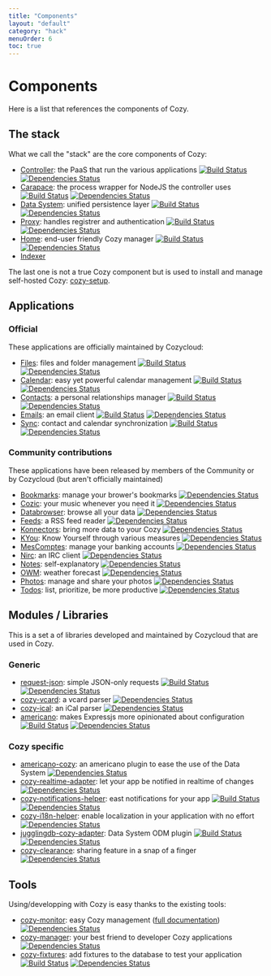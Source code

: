 ```yaml
---
title: "Components"
layout: "default"
category: "hack"
menuOrder: 6
toc: true
---
```


# Components

Here is a list that references the components of Cozy.

## The stack
What we call the "stack" are the core components of Cozy:

* [Controller](https://github.com/cozy/cozy-controller): the PaaS that run the various applications [![Build Status](https://travis-ci.org/cozy/cozy-controller.png?branch=master)](https://travis-ci.org/cozy/cozy-controller) [![Dependencies Status](https://david-dm.org/cozy/cozy-controller.png)](https://david-dm.org/cozy/cozy-controller)
* [Carapace](https://github.com/cozy/cozy-controller-carapace): the process wrapper for NodeJS the controller uses [![Build Status](https://travis-ci.org/cozy/cozy-controller-carapace.png?branch=master)](https://travis-ci.org/cozy/cozy-controller-carapace) [![Dependencies Status](https://david-dm.org/cozy/cozy-controller-carapace.png)](https://david-dm.org/cozy/cozy-controller-carapace)
* [Data System](https://github.com/cozy/cozy-data-system): unified persistence layer [![Build Status](https://travis-ci.org/cozy/cozy-data-system.png?branch=master)](https://travis-ci.org/cozy/cozy-data-system) [![Dependencies Status](https://david-dm.org/cozy/cozy-data-system.png)](https://david-dm.org/cozy/cozy-data-system)
* [Proxy](https://github.com/cozy/cozy-proxy): handles registrer and authentication [![Build Status](https://travis-ci.org/cozy/cozy-proxy.png?branch=master)](https://travis-ci.org/cozy/cozy-proxy) [![Dependencies Status](https://david-dm.org/cozy/cozy-proxy.png)](https://david-dm.org/cozy/cozy-proxy)
* [Home](https://github.com/cozy/cozy-home): end-user friendly Cozy manager [![Build Status](https://travis-ci.org/cozy/cozy-home.png?branch=master)](https://travis-ci.org/cozy/cozy-home) [![Dependencies Status](https://david-dm.org/cozy/cozy-home.png)](https://david-dm.org/cozy/cozy-home)
* [Indexer](https://github.com/cozy/cozy-data-indexer)

The last one is not a true Cozy component but is used to install and manage self-hosted Cozy: [cozy-setup](https://github.com/cozy/cozy-setup).

## Applications

### Official
These applications are officially maintained by Cozycloud:

* [Files](https://github.com/cozy/cozy-files): files and folder management [![Build Status](https://travis-ci.org/cozy/cozy-files.png?branch=master)](https://travis-ci.org/cozy/cozy-files) [![Dependencies Status](https://david-dm.org/cozy/cozy-files.png)](https://david-dm.org/cozy/cozy-files)
* [Calendar](https://github.com/cozy/cozy-calendar): easy yet powerful calendar management [![Build Status](https://travis-ci.org/cozy/cozy-calendar.png?branch=master)](https://travis-ci.org/cozy/cozy-calendar) [![Dependencies Status](https://david-dm.org/cozy/cozy-calendar.png)](https://david-dm.org/cozy/cozy-calendar)
* [Contacts](https://github.com/cozy/cozy-contacts): a personal relationships manager [![Build Status](https://travis-ci.org/cozy/cozy-contacts.png?branch=master)](https://travis-ci.org/cozy/cozy-contacts) [![Dependencies Status](https://david-dm.org/cozy/cozy-contacts.png)](https://david-dm.org/cozy/cozy-contacts)
* [Emails](https://github.com/cozy/cozy-emails): an email client [![Build Status](https://travis-ci.org/cozy/cozy-emails.png?branch=master)](https://travis-ci.org/cozy/cozy-emails) [![Dependencies Status](https://david-dm.org/cozy/cozy-emails.png)](https://david-dm.org/cozy/cozy-emails)
* [Sync](https://github.com/cozy/cozy-sync): contact and calendar synchronization [![Build Status](https://travis-ci.org/cozy/cozy-sync.png?branch=master)](https://travis-ci.org/cozy/cozy-sync) [![Dependencies Status](https://david-dm.org/cozy/cozy-sync.png)](https://david-dm.org/cozy/cozy-sync)

### Community contributions
These applications have been released by members of the Community or by Cozycloud (but aren't officially maintained)

* [Bookmarks](https://github.com/Piour/cozy-bookmarks): manage your brower's bookmarks [![Dependencies Status](https://david-dm.org/Piour/cozy-bookmarks.png)](https://david-dm.org/Piour/cozy-bookmarks)
* [Cozic](https://github.com/rdubigny/cozy-music): your music whenever you need it [![Dependencies Status](https://david-dm.org/rdubigny/cozy-music.png)](https://david-dm.org/rdubigny/cozy-music)
* [Databrowser](https://github.com/n-a-n/cozy-databrowser): browse all your data [![Dependencies Status](https://david-dm.org/n-a-n/cozy-databrowser.png)](https://david-dm.org/n-a-n/cozy-databrowser)
* [Feeds](https://github.com/Piour/cozy-feeds): a RSS feed reader [![Dependencies Status](https://david-dm.org/Piour/cozy-feeds.png)](https://david-dm.org/Piour/cozy-feeds)
* [Konnectors](https://github.com/frankrousseau/konnectors): bring more data to your Cozy [![Dependencies Status](https://david-dm.org/frankrousseau/konnectors.png)](https://david-dm.org/frankrousseau/konnectors)
* [KYou](https://github.com/frankrousseau/kyou): Know Yourself through various measures [![Dependencies Status](https://david-dm.org/frankrousseau/kyou.png)](https://david-dm.org/frankrousseau/kyou)
* [MesComptes](https://github.com/seeker89/cozy-pfm): manage your banking accounts [![Dependencies Status](https://david-dm.org/seeker89/cozy-pfm.png)](https://david-dm.org/seeker89/cozy-pfm)
* [Nirc](https://github.com/frankrousseau/cozy-nirc): an IRC client [![Dependencies Status](https://david-dm.org/frankrousseau/cozy-nirc.png)](https://david-dm.org/frankrousseau/cozy-nirc)
* [Notes](https://github.com/cozy/cozy-notes): self-explanatory [![Dependencies Status](https://david-dm.org/cozy/cozy-notes.png)](https://david-dm.org/cozy/cozy-notes)
* [OWM](https://github.com/Piour/piour-cozy-owm): weather forecast [![Dependencies Status](https://david-dm.org/Piour/piour-cozy-owm.png)](https://david-dm.org/Piour/piour-cozy-owm)
* [Photos](https://github.com/cozy/cozy-photos): manage and share your photos [![Dependencies Status](https://david-dm.org/cozy/cozy-photos.png)](https://david-dm.org/cozy/cozy-photos)
* [Todos](https://github.com/cozy/cozy-todos): list, prioritize, be more productive [![Dependencies Status](https://david-dm.org/cozy/cozy-todos.png)](https://david-dm.org/cozy/cozy-todos)


## Modules / Libraries
This is a set a of libraries developed and maintained by Cozycloud that are used in Cozy.

### Generic
* [request-json](https://github.com/cozy/request-json): simple JSON-only requests [![Build Status](https://travis-ci.org/cozy/request-json.png?branch=master)](https://travis-ci.org/cozy/request-json) [![Dependencies Status](https://david-dm.org/cozy/request-json.png)](https://david-dm.org/cozy/request-json)
* [cozy-vcard](https://github.com/cozy/cozy-vcard): a vcard parser [![Dependencies Status](https://david-dm.org/cozy/cozy-vcard.png)](https://david-dm.org/cozy/cozy-vcard)
* [cozy-ical](https://github.com/cozy/cozy-ical): an iCal parser [![Dependencies Status](https://david-dm.org/cozy/cozy-ical.png)](https://david-dm.org/cozy/cozy-ical)
* [americano](https://github.com/cozy/americano): makes Expressjs more opinionated about configuration [![Build Status](https://travis-ci.org/cozy/americano.png?branch=master)](https://travis-ci.org/cozy/americano) [![Dependencies Status](https://david-dm.org/cozy/americano.png)](https://david-dm.org/cozy/americano)

### Cozy specific
* [americano-cozy](https://github.com/cozy/americano-cozy): an americano plugin to ease the use of the Data System [![Dependencies Status](https://david-dm.org/cozy/americano-cozy.png)](https://david-dm.org/cozy/americano-cozy)
* [cozy-realtime-adapter](https://github.com/cozy/cozy-realtime-adapter): let your app be notified in realtime of changes [![Dependencies Status](https://david-dm.org/cozy/cozy-realtime-adapter.png)](https://david-dm.org/cozy/cozy-realtime-adapter)
* [cozy-notifications-helper](https://github.com/cozy/cozy-notifications-helper): east notifications for your app [![Build Status](https://travis-ci.org/cozy/cozy-notifications-helper.png?branch=master)](https://travis-ci.org/cozy/cozy-notifications-helper) [![Dependencies Status](https://david-dm.org/cozy/cozy-notifications-helper.png)](https://david-dm.org/cozy/cozy-notifications-helper)
* [cozy-i18n-helper](https://github.com/cozy/cozy-i18n-helper): enable localization in your application with no effort [![Dependencies Status](https://david-dm.org/cozy/cozy-i18n-helper.png)](https://david-dm.org/cozy/cozy-i18n-helper)
* [jugglingdb-cozy-adapter](https://github.com/cozy/jugglingdb-cozy-adapter): Data System ODM plugin [![Build Status](https://travis-ci.org/cozy/jugglingdb-cozy-adapter.png?branch=master)](https://travis-ci.org/cozy/jugglingdb-cozy-adapter) [![Dependencies Status](https://david-dm.org/cozy/jugglingdb-cozy-adapter.png)](https://david-dm.org/cozy/jugglingdb-cozy-adapter)
* [cozy-clearance](https://github.com/aenario/cozy-clearance): sharing feature in a snap of a finger [![Dependencies Status](https://david-dm.org/aenario/cozy-clearance.png)](https://david-dm.org/aenario/cozy-clearance)

## Tools
Using/developping with Cozy is easy thanks to the existing tools:

* [cozy-monitor](https://github.com/cozy/cozy-monitor): easy Cozy management ([full documentation](/host/manage.html)) [![Dependencies Status](https://david-dm.org/cozy/cozy-monitor.png)](https://david-dm.org/cozy/cozy-monitor)
* [cozy-manager](https://github.com/cozy/cozy-manager): your best friend to developer Cozy applications [![Dependencies Status](https://david-dm.org/cozy/cozy-manager.png)](https://david-dm.org/cozy/cozy-manager)
* [cozy-fixtures](https://github.com/cozy/cozy-fixtures): add fixtures to the database to test your application [![Build Status](https://travis-ci.org/cozy/cozy-fixtures.png?branch=master)](https://travis-ci.org/cozy/cozy-fixtures) [![Dependencies Status](https://david-dm.org/cozy/cozy-fixtures.png)](https://david-dm.org/cozy/cozy-fixtures)
